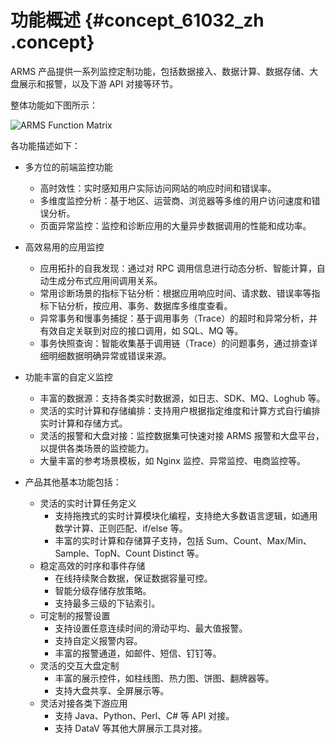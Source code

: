 # 功能概述 {#concept_61032_zh .concept}

ARMS 产品提供一系列监控定制功能，包括数据接入、数据计算、数据存储、大盘展示和报警，以及下游 API 对接等环节。

整体功能如下图所示：

![ARMS Function Matrix](http://static-aliyun-doc.oss-cn-hangzhou.aliyuncs.com/assets/img/152201/155496268643315_zh-CN.png)

各功能描述如下：

-   多方位的前端监控功能

    -   高时效性：实时感知用户实际访问网站的响应时间和错误率。
    -   多维度监控分析：基于地区、运营商、浏览器等多维的用户访问速度和错误分析。
    -   页面异常监控：监控和诊断应用的大量异步数据调用的性能和成功率。
-   高效易用的应用监控

    -   应用拓扑的自我发现：通过对 RPC 调用信息进行动态分析、智能计算，自动生成分布式应用间调用关系。
    -   常用诊断场景的指标下钻分析：根据应用响应时间、请求数、错误率等指标下钻分析，按应用、事务、数据库多维度查看。
    -   异常事务和慢事务捕捉：基于调用事务（Trace）的超时和异常分析，并有效自定关联到对应的接口调用，如 SQL、MQ 等。
    -   事务快照查询：智能收集基于调用链（Trace）的问题事务，通过排查详细明细数据明确异常或错误来源。
-   功能丰富的自定义监控

    -   丰富的数据源：支持各类实时数据源，如日志、SDK、MQ、Loghub 等。
    -   灵活的实时计算和存储编排：支持用户根据指定维度和计算方式自行编排实时计算和存储方式。
    -   灵活的报警和大盘对接：监控数据集可快速对接 ARMS 报警和大盘平台，以提供各类场景的监控能力。
    -   大量丰富的参考场景模板，如 Nginx 监控、异常监控、电商监控等。
-   产品其他基本功能包括：

    -   灵活的实时计算任务定义
        -   支持拖拽式的实时计算模块化编程，支持绝大多数语言逻辑，如通用数学计算、正则匹配、if/else 等。
        -   丰富的实时计算和存储算子支持，包括 Sum、Count、Max/Min、Sample、TopN、Count Distinct 等。
    -   稳定高效的时序和事件存储
        -   在线持续聚合数据，保证数据容量可控。
        -   智能分级存储存放策略。
        -   支持最多三级的下钻索引。
    -   可定制的报警设置
        -   支持设置任意连续时间的滑动平均、最大值报警。
        -   支持自定义报警内容。
        -   丰富的报警通道，如邮件、短信、钉钉等。
    -   灵活的交互大盘定制
        -   丰富的展示控件，如柱线图、热力图、饼图、翻牌器等。
        -   支持大盘共享、全屏展示等。
    -   灵活对接各类下游应用
        -   支持 Java、Python、Perl、C\# 等 API 对接。
        -   支持 DataV 等其他大屏展示工具对接。

